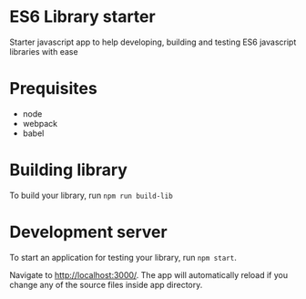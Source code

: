 # ES6 Library starter

Starter javascript app to help developing, building and testing ES6 javascript libraries with ease

# Prequisites

- node
- webpack
- babel

# Building library

To build your library, run `npm run build-lib`

# Development server

To start an application for testing your library, run `npm start`.

Navigate to [http://localhost:3000/](http://localhost:3000/). The app will automatically reload if you change any of the source files inside app directory.
